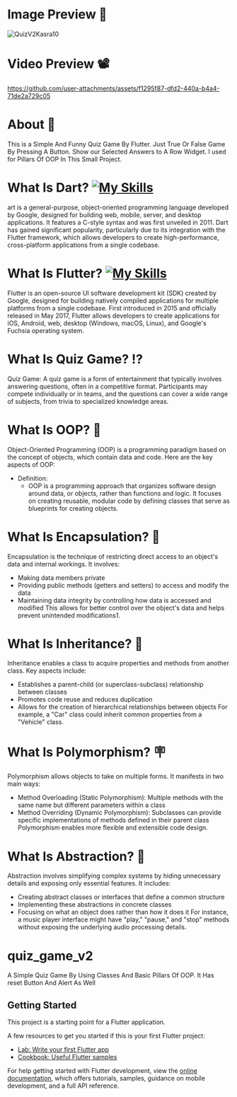 # Image Preview 📸
![QuizV2Kasra10](https://github.com/user-attachments/assets/36705c7b-2e20-41fa-9935-b16359e848f7)

# Video Preview 📽️
https://github.com/user-attachments/assets/f1295f87-dfd2-440a-b4a4-71de2a729c05

# About 📲
This is a Simple And Funny Quiz Game By Flutter. Just True Or False Game By Pressing A Button. Show our Selected Answers to A Row Widget. I used for Pillars Of OOP In This Small Project.

# What Is Dart? [![My Skills](https://skillicons.dev/icons?i=dart)](https://skillicons.dev)
art is a general-purpose, object-oriented programming language developed by Google, designed for building web, mobile, server, and desktop applications. It features a C-style syntax and was first unveiled in 2011. Dart has gained significant popularity, particularly due to its integration with the Flutter framework, which allows developers to create high-performance, cross-platform applications from a single codebase.

# What Is Flutter? [![My Skills](https://skillicons.dev/icons?i=flutter)](https://skillicons.dev)
Flutter is an open-source UI software development kit (SDK) created by Google, designed for building natively compiled applications for multiple platforms from a single codebase. First introduced in 2015 and officially released in May 2017, Flutter allows developers to create applications for iOS, Android, web, desktop (Windows, macOS, Linux), and Google's Fuchsia operating system.

# What Is Quiz Game? ⁉️
Quiz Game: A quiz game is a form of entertainment that typically involves answering questions, often in a competitive format. Participants may compete individually or in teams, and the questions can cover a wide range of subjects, from trivia to specialized knowledge areas.

# What Is OOP? 🔘
Object-Oriented Programming (OOP) is a programming paradigm based on the concept of objects, which contain data and code. Here are the key aspects of OOP:

- Definition:
  - OOP is a programming approach that organizes software design around data, or objects, rather than functions and logic. It focuses on creating reusable, modular code by defining classes that serve as blueprints for creating objects.

# What Is Encapsulation? 💊
Encapsulation is the technique of restricting direct access to an object's data and internal workings. It involves:
- Making data members private
- Providing public methods (getters and setters) to access and modify the data
- Maintaining data integrity by controlling how data is accessed and modified
This allows for better control over the object's data and helps prevent unintended modifications1.

# What Is Inheritance? 🎅
Inheritance enables a class to acquire properties and methods from another class. Key aspects include:
- Establishes a parent-child (or superclass-subclass) relationship between classes
- Promotes code reuse and reduces duplication
- Allows for the creation of hierarchical relationships between objects
For example, a "Car" class could inherit common properties from a "Vehicle" class.

# What Is Polymorphism? 🪧
Polymorphism allows objects to take on multiple forms. It manifests in two main ways:
- Method Overloading (Static Polymorphism): Multiple methods with the same name but different parameters within a class
- Method Overriding (Dynamic Polymorphism): Subclasses can provide specific implementations of methods defined in their parent class
Polymorphism enables more flexible and extensible code design.

# What Is Abstraction? 💢
Abstraction involves simplifying complex systems by hiding unnecessary details and exposing only essential features. It includes:
- Creating abstract classes or interfaces that define a common structure
- Implementing these abstractions in concrete classes
- Focusing on what an object does rather than how it does it
For instance, a music player interface might have "play," "pause," and "stop" methods without exposing the underlying audio processing details.

# quiz_game_v2

A Simple Quiz Game By Using Classes And Basic Pillars Of OOP. It Has reset Button And Alert As Well

## Getting Started

This project is a starting point for a Flutter application.

A few resources to get you started if this is your first Flutter project:

- [Lab: Write your first Flutter app](https://docs.flutter.dev/get-started/codelab)
- [Cookbook: Useful Flutter samples](https://docs.flutter.dev/cookbook)

For help getting started with Flutter development, view the
[online documentation](https://docs.flutter.dev/), which offers tutorials,
samples, guidance on mobile development, and a full API reference.
